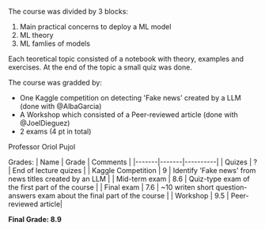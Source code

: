 The course was divided by 3 blocks:
1) Main practical concerns to deploy a ML model
2) ML theory
3) ML famlies of models

Each teoretical topic consisted of a notebook with theory, examples and exercises. At the end of the topic a small quiz was done.

The course was gradded by:
- One Kaggle competition on detecting 'Fake news' created by a LLM (done with @AlbaGarcia)
- A Workshop which consisted of a Peer-reviewed article (done with @JoelDieguez)
- 2 exams (4 pt in total)

Professor Oriol Pujol

Grades:
| Name | Grade | Comments |
  |-------|-------|----------|
  | Quizes | ? | End of lecture quizes |
  | Kaggle Competition | 9 | Identify 'Fake news' from news titles created by an LLM |
  | Mid-term exam | 8.6 | Quiz-type exam of the first part of the course |
  | Final exam | 7.6 | ~10 writen short question-answers exam about the final part of the course |
  | Workshop   | 9.5 | Peer-reviewed article|

**Final Grade: 8.9**
